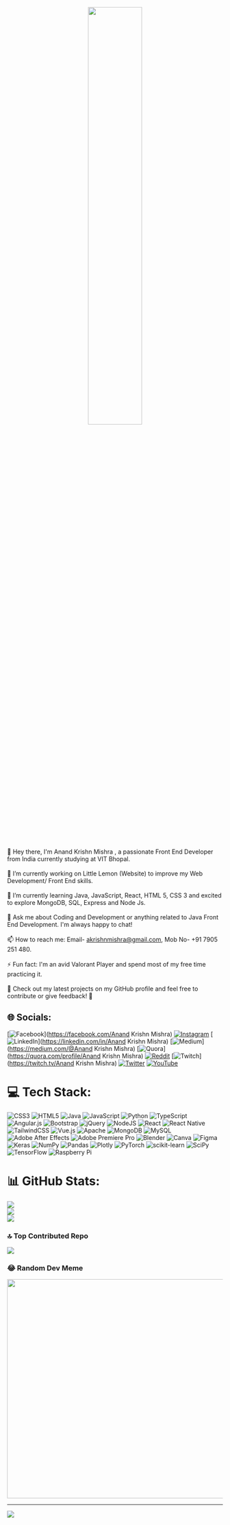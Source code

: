 <div align="center">
<img src="https://rishavanand.github.io/static/images/greetings.gif" align="center" style="width: 50%" />
</div>  

👋 Hey there, I'm Anand Krishn Mishra , a passionate Front End Developer from India currently studying at VIT Bhopal.<br><br>🔭 I’m currently working on Little Lemon (Website) to improve my Web Development/ Front End skills.<br><br>🌱 I’m currently learning Java, JavaScript, React, HTML 5, CSS 3 and excited to explore MongoDB, SQL, Express and Node Js.<br><br>💬 Ask me about Coding and Development or anything related to Java Front End Development. I'm always happy to chat!<br><br>📫 How to reach me: Email- akrishnmishra@gmail.com, Mob No- +91 7905 251 480.<br><br>⚡ Fun fact: I'm an avid Valorant Player and spend most of my free time practicing it. <br><br>🚀 Check out my latest projects on my GitHub profile and feel free to contribute or give feedback! 🙌<br>


## 🌐 Socials:
[![Facebook](https://img.shields.io/badge/Facebook-%231877F2.svg?logo=Facebook&logoColor=white)](https://facebook.com/Anand Krishn Mishra) [![Instagram](https://img.shields.io/badge/Instagram-%23E4405F.svg?logo=Instagram&logoColor=white)](https://instagram.com/anand.mishraaa) [![LinkedIn](https://img.shields.io/badge/LinkedIn-%230077B5.svg?logo=linkedin&logoColor=white)](https://linkedin.com/in/Anand Krishn Mishra) [![Medium](https://img.shields.io/badge/Medium-12100E?logo=medium&logoColor=white)](https://medium.com/@Anand Krishn Mishra) [![Quora](https://img.shields.io/badge/Quora-%23B92B27.svg?logo=Quora&logoColor=white)](https://quora.com/profile/Anand Krishn Mishra) [![Reddit](https://img.shields.io/badge/Reddit-%23FF4500.svg?logo=Reddit&logoColor=white)](https://reddit.com/user/Anand_k_Mishra) [![Twitch](https://img.shields.io/badge/Twitch-%239146FF.svg?logo=Twitch&logoColor=white)](https://twitch.tv/Anand Krishn Mishra) [![Twitter](https://img.shields.io/badge/Twitter-%231DA1F2.svg?logo=Twitter&logoColor=white)](https://twitter.com/AnandKrishnMishra01) [![YouTube](https://img.shields.io/badge/YouTube-%23FF0000.svg?logo=YouTube&logoColor=white)](https://youtube.com/@Kronicles) 

# 💻 Tech Stack:
![CSS3](https://img.shields.io/badge/css3-%231572B6.svg?style=for-the-badge&logo=css3&logoColor=white) ![HTML5](https://img.shields.io/badge/html5-%23E34F26.svg?style=for-the-badge&logo=html5&logoColor=white) ![Java](https://img.shields.io/badge/java-%23ED8B00.svg?style=for-the-badge&logo=java&logoColor=white) ![JavaScript](https://img.shields.io/badge/javascript-%23323330.svg?style=for-the-badge&logo=javascript&logoColor=%23F7DF1E) ![Python](https://img.shields.io/badge/python-3670A0?style=for-the-badge&logo=python&logoColor=ffdd54) ![TypeScript](https://img.shields.io/badge/typescript-%23007ACC.svg?style=for-the-badge&logo=typescript&logoColor=white) ![Angular.js](https://img.shields.io/badge/angular.js-%23E23237.svg?style=for-the-badge&logo=angularjs&logoColor=white) ![Bootstrap](https://img.shields.io/badge/bootstrap-%23563D7C.svg?style=for-the-badge&logo=bootstrap&logoColor=white) ![jQuery](https://img.shields.io/badge/jquery-%230769AD.svg?style=for-the-badge&logo=jquery&logoColor=white) ![NodeJS](https://img.shields.io/badge/node.js-6DA55F?style=for-the-badge&logo=node.js&logoColor=white) ![React](https://img.shields.io/badge/react-%2320232a.svg?style=for-the-badge&logo=react&logoColor=%2361DAFB) ![React Native](https://img.shields.io/badge/react_native-%2320232a.svg?style=for-the-badge&logo=react&logoColor=%2361DAFB) ![TailwindCSS](https://img.shields.io/badge/tailwindcss-%2338B2AC.svg?style=for-the-badge&logo=tailwind-css&logoColor=white) ![Vue.js](https://img.shields.io/badge/vuejs-%2335495e.svg?style=for-the-badge&logo=vuedotjs&logoColor=%234FC08D) ![Apache](https://img.shields.io/badge/apache-%23D42029.svg?style=for-the-badge&logo=apache&logoColor=white) ![MongoDB](https://img.shields.io/badge/MongoDB-%234ea94b.svg?style=for-the-badge&logo=mongodb&logoColor=white) ![MySQL](https://img.shields.io/badge/mysql-%2300f.svg?style=for-the-badge&logo=mysql&logoColor=white) ![Adobe After Effects](https://img.shields.io/badge/Adobe%20After%20Effects-9999FF.svg?style=for-the-badge&logo=Adobe%20After%20Effects&logoColor=white) ![Adobe Premiere Pro](https://img.shields.io/badge/Adobe%20Premiere%20Pro-9999FF.svg?style=for-the-badge&logo=Adobe%20Premiere%20Pro&logoColor=white) ![Blender](https://img.shields.io/badge/blender-%23F5792A.svg?style=for-the-badge&logo=blender&logoColor=white) ![Canva](https://img.shields.io/badge/Canva-%2300C4CC.svg?style=for-the-badge&logo=Canva&logoColor=white) 	![Figma](https://img.shields.io/badge/figma-%23F24E1E.svg?style=for-the-badge&logo=figma&logoColor=white) ![Keras](https://img.shields.io/badge/Keras-%23D00000.svg?style=for-the-badge&logo=Keras&logoColor=white) ![NumPy](https://img.shields.io/badge/numpy-%23013243.svg?style=for-the-badge&logo=numpy&logoColor=white) ![Pandas](https://img.shields.io/badge/pandas-%23150458.svg?style=for-the-badge&logo=pandas&logoColor=white) ![Plotly](https://img.shields.io/badge/Plotly-%233F4F75.svg?style=for-the-badge&logo=plotly&logoColor=white) ![PyTorch](https://img.shields.io/badge/PyTorch-%23EE4C2C.svg?style=for-the-badge&logo=PyTorch&logoColor=white) ![scikit-learn](https://img.shields.io/badge/scikit--learn-%23F7931E.svg?style=for-the-badge&logo=scikit-learn&logoColor=white) ![SciPy](https://img.shields.io/badge/SciPy-%230C55A5.svg?style=for-the-badge&logo=scipy&logoColor=%white) ![TensorFlow](https://img.shields.io/badge/TensorFlow-%23FF6F00.svg?style=for-the-badge&logo=TensorFlow&logoColor=white) ![Raspberry Pi](https://img.shields.io/badge/-RaspberryPi-C51A4A?style=for-the-badge&logo=Raspberry-Pi)
# 📊 GitHub Stats:
![](https://github-readme-stats.vercel.app/api?username=Y-SURGE-Y&theme=tokyonight&hide_border=false&include_all_commits=true&count_private=true)<br/>
![](https://github-readme-streak-stats.herokuapp.com/?user=Y-SURGE-Y&theme=tokyonight&hide_border=false)<br/>
![](https://github-readme-stats.vercel.app/api/top-langs/?username=Y-SURGE-Y&theme=tokyonight&hide_border=false&include_all_commits=true&count_private=true&layout=compact)

### 🔝 Top Contributed Repo
![](https://github-contributor-stats.vercel.app/api?username=Y-SURGE-Y&limit=5&theme=onedark&combine_all_yearly_contributions=true)

### 😂 Random Dev Meme
<img src="https://rm.up.railway.app/" width="512px"/>

---
[![](https://visitcount.itsvg.in/api?id=Y-SURGE-Y&icon=5&color=1)](https://visitcount.itsvg.in)

<!-- Proudly created with GPRM ( https://gprm.itsvg.in ) -->
